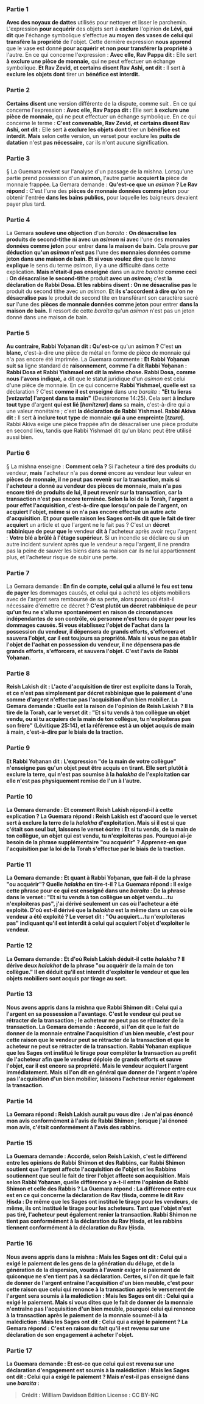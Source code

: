 
### Partie 1
<b>Avec des noyaux de dattes</b> utilisés pour nettoyer et lisser le parchemin. L'expression <b>pour acquérir</b> des objets sert à <b>exclure</b> l'opinion <b>de Lévi, qui dit</b> que l'échange symbolique s'effectue <b>au moyen des vases de celui qui transfère la propriété</b> de l'objet. Cette dernière expression <b>nous apprend</b> que le vase est donné <b>pour acquérir et non pour transférer la propriété</b> à l'autre. En ce qui concerne l'expression : <b>Avec elle, Rav Pappa dit :</b> Elle sert <b>à exclure une pièce de monnaie,</b> qui ne peut effectuer un échange symbolique. <b>Et Rav Zevid, et certains disent Rav Ashi, ont dit :</b> Il sert <b>à exclure les objets dont</b> tirer un <b>bénéfice est interdit.</b>

### Partie 2
<b>Certains disent</b> une version différente de la dispute, comme suit . En ce qui concerne l'expression : <b>Avec elle, Rav Pappa dit :</b> Elle sert <b>à exclure une pièce de monnaie,</b> qui ne peut effectuer un échange symbolique. En ce qui concerne le terme : <b>C'est convenable, Rav Zevid, et certains disent Rav Ashi, ont dit :</b> Elle sert <b>à exclure les objets dont</b> tirer un <b>bénéfice est interdit. Mais</b> selon cette version, un verset pour exclure les <b>puits de datation</b> n'est <b>pas nécessaire,</b> car ils n'ont aucune signification.

### Partie 3
§ La Guemara revient sur l'analyse d'un passage de la mishna. Lorsqu'une partie prend possession d'un <b>asimon</i>,</b> l'autre partie <b>acquiert la</b> pièce de monnaie frappée.</b> La Gemara demande : <b>Qu'est-ce que</b> <b>un <i>asimon</i> ? Le Rav répond :</b> C'est l'une des <b>pièces de monnaie données comme jeton</b> pour obtenir l'entrée <b>dans les bains publics,</b> pour laquelle les baigneurs devaient payer plus tard.

### Partie 4
La Gemara <b>souleve une objection</b> d'un <i>baraita</i> : <b>On désacralise les produits de second-tithe</b> <b>ni avec un <i>asimon</i> ni avec</b> l'une des <b>monnaies données comme jeton</b> pour entrer <b>dans la maison de bain.</b> Cela prouve <b>par déduction qu'un <i>asimon</i> n'est pas</b> l'une des <b>monnaies données comme jeton dans une maison de bain. Et si vous voulez dire</b> que le <i>tanna</i> <b>explique</b> le sens du terme <i>asimon</i>, il y a une difficulté dans cette explication. <b>Mais n'était-il pas enseigné</b> dans un autre <i>baraita</i> <b>comme ceci : On désacralise le second-tithe</b> produit <b>avec un <i>asimon</i>;</b> c'est <b>la déclaration de Rabbi Dosa. Et les rabbins disent : On ne désacralise pas</b> le produit du second tithe avec un <i>asimon</i>. <b>Et ils s'accordent à dire qu'on ne désacralise pas</b> le produit de second tite en transférant son caractère sacré <b>sur</b> l'une des <b>pièces de monnaie données comme jeton</b> pour entrer <b>dans la maison de bain.</b> Il ressort de cette <i>baraïta</i> qu'un <i>asimon</i> n'est pas un jeton donné dans une maison de bain.

### Partie 5
<b>Au contraire, Rabbi Yoḥanan dit : Qu'est-ce</b> qu'un <b>asimon</i> ? </b> C'est <b>un blanc,</b> c'est-à-dire une pièce de métal en forme de pièce de monnaie qui n'a pas encore été imprimée. La Guemara commente : <b>Et Rabbi Yoḥanan suit sa</b> ligne standard de <b>raisonnement, comme l'a dit Rabbi Yoḥanan : Rabbi Dosa et Rabbi Yishmael ont dit la même chose. Rabbi Dosa, comme nous l'avons indiqué,</b> a dit que le statut juridique d'un <i>asimon</i> est celui d'une pièce de monnaie. En ce qui concerne <b>Rabbi Yishmael, quelle est</b> sa déclaration ? C'est <b>comme il est enseigné</b> dans une <i>baraita</i> : <b>"Et tu lieras [<i>vetzarta</i>] l'argent dans ta main"</b> (Deutéronome 14:25). Cela sert <b>à inclure tout type</b> d'argent <b>qui est lié [<i>hanitzrar</i>] dans</b> sa <b>main,</b> c'est-à-dire qui a une valeur monétaire ; c'est <b>la déclaration de Rabbi Yishmael. Rabbi Akiva dit :</b> Il sert <b>à inclure tout type</b> de monnaie <b>qui a une empreinte [<i>tzura</i>].</b> Rabbi Akiva exige une pièce frappée afin de désacraliser une pièce produite en second lieu, tandis que Rabbi Yishmael dit qu'un blanc peut être utilisé aussi bien.

### Partie 6
§ La mishna enseigne : <b>Comment cela ? </b> Si l'acheteur a <b>tiré des produits</b> du vendeur, <b>mais</b> l'acheteur n'a pas <b>donné</b> encore au vendeur leur valeur en <b>pièces de monnaie, il ne peut pas revenir sur la transaction, mais si l'acheteur a donné au vendeur des pièces de monnaie, mais n'a pas encore tiré de produits de lui, il peut revenir sur la transaction, car la transaction n'est pas encore terminée. <b>Selon la loi de la Torah, l'argent a pour effet l'acquisition,</b> c'est-à-dire que lorsqu'on paie de l'argent, on acquiert l'objet, même si on n'a pas encore effectué un autre acte d'acquisition. <b>Et pour quelle raison les Sages ont-ils</b> <b>dit</b> que le fait de tirer acquiert</b> un article et que l'argent ne le fait pas ? C'est un <b>décret rabbinique de peur que</b> le vendeur <b>dit à</b> l'acheteur après avoir reçu l'argent : <b>Votre blé a brûlé à l'étage supérieur.</b> Si un incendie se déclare ou si un autre incident survient après que le vendeur a reçu l'argent, il ne prendra pas la peine de sauver les biens dans sa maison car ils ne lui appartiennent plus, et l'acheteur risque de subir une perte.

### Partie 7
La Gemara demande : <b>En fin de compte, celui qui a allumé le feu est tenu de payer</b> les dommages causés, et celui qui a acheté les objets mobiliers avec de l'argent sera remboursé de sa perte, alors pourquoi était-il nécessaire d'émettre ce décret ? <b>C'est plutôt un <b>décret rabbinique de peur qu'un feu ne s'allume</b> spontanément <b>en raison de circonstances indépendantes</b> de son <b>contrôle,</b> où personne n'est tenu de payer pour les dommages causés. <b>Si vous établissez</b> l'objet de l'achat <b>dans</b> la <b>possession</b> du vendeur, <b>il dépensera</b> de grands <b>efforts, s'efforcera et sauvera</b> l'objet, car il est toujours sa propriété. <b>Mais si</b> vous ne <b>pas</b> établir l'objet de l'achat en possession du vendeur, <b>il ne dépensera pas</b> de grands <b>efforts, s'efforcera, et sauvera</b> l'objet. C'est l'avis de Rabbi Yoḥanan.

### Partie 8
<b>Reish Lakish dit :</b> L'acte d'acquisition de <b>tirer est explicite dans la Torah,</b> et ce n'est pas simplement par décret rabbinique que le paiement d'une somme d'argent n'effectue pas l'acquisition d'un bien mobilier. La Gemara demande : <b>Quelle est la raison</b> de l'opinion <b>de Reish Lakish ?</b> Il la tire de la Torah, car <b>le verset dit : "Et si tu vends à ton collègue un objet vendu, ou si tu acquiers de la main de ton collègue,</b> tu n'exploiteras pas son frère" (Lévitique 25:14), et la référence est à <b>un objet acquis de main à main,</b> c'est-à-dire par le biais de la traction.

### Partie 9
<b>Et Rabbi Yoḥanan dit :</b> L'expression <b>"de</b> la <b>main de votre collègue"</b> n'enseigne pas qu'un objet peut être acquis en tirant. Elle sert plutôt à <b>exclure la terre, qui n'est pas</b> soumise à la <i>halakha</i> de l'<b>exploitation</b> car elle n'est pas physiquement remise de l'un à l'autre.

### Partie 10
La Gemara demande : <b>Et</b> comment <b>Reish Lakish</b> répond-il à cette explication ? La Guemara répond : Reish Lakish est d'accord que le verset sert à exclure la terre de la <i>halakha</i> d'exploitation. Mais <b>si</b> il est <b>si</b> que c'était son seul but, <b>laissons le verset écrire : Et si tu vends, de la main de ton collègue, un objet qui est vendu, tu n'exploiteras pas. Pourquoi ai-je</b> besoin de la phrase supplémentaire <b>"ou acquérir" ? Apprenez-en</b> que l'acquisition par la loi de la Torah s'effectue <b>par le biais de la traction.</b>

### Partie 11
La Gemara demande : <b>Et</b> quant à <b>Rabbi Yoḥanan, que fait-il de</b> la phrase <b>"ou acquérir"?</b> Quelle <i>halakha</i> en tire-t-il ? La Guemara répond : <b>Il exige</b> cette phrase <b>pour ce qui est enseigné</b> dans une <i>baraita</i> : De la phrase dans le verset : <b>"Et si tu vends</b> à ton collègue <b>un objet vendu...tu n'exploiteras pas", j'ai</b> dérivé <b>seulement</b> un cas <b>où l'acheteur a été exploité. D'où</b> est-il dérivé que la <i>halakha</i> est la même dans un cas où le <b>vendeur a été exploité ? Le verset dit : "Ou acquiert...tu n'exploiteras pas"</b> indiquant qu'il est interdit à celui qui acquiert l'objet d'exploiter le vendeur.

### Partie 12
La Gemara demande : <b>Et</b> d'où <b>Reish Lakish</b> déduit-il cette <i>halakha</i> ? <b>Il dérive deux</b> <i>halakhot</i> <b>de</b> la phrase "ou acquérir de la main de ton collègue." Il en déduit qu'il est interdit d'exploiter le vendeur et que les objets mobiliers sont acquis par tirage au sort.

### Partie 13
<b>Nous avons appris</b> dans la mishna que <b>Rabbi Shimon dit : Celui qui a l'argent en sa possession a l'avantage.</b> C'est le <b>vendeur qui peut se rétracter</b> de la transaction ; le <b>acheteur ne peut pas se rétracter</b> de la transaction. La Gemara demande : <b>Accordé, si l'on dit</b> que le fait de donner de la <b>monnaie entraîne l'acquisition</b> d'un bien meuble, c'est <b>pour cette raison</b> que le <b>vendeur peut se rétracter</b> de la transaction et que le <b>acheteur ne peut se rétracter</b> de la transaction. Rabbi Yoḥanan explique que les Sages ont institué le tirage pour compléter la transaction au profit de l'acheteur afin que le vendeur déploie de grands efforts et sauve l'objet, car il est encore sa propriété. Mais le vendeur acquiert l'argent immédiatement. <b>Mais si l'on dit</b> en général <b>que</b> donner de l'<b>argent n'opère pas l'acquisition</b> d'un bien mobilier, <b>laissons</b> l'<b>acheteur renier également</b> la transaction.

### Partie 14
La Gemara répond : <b>Reish Lakish</b> aurait pu vous <b>dire : Je n'ai pas énoncé</b> mon avis <b>conformément</b> à l'avis <b>de Rabbi Shimon ; lorsque j'ai énoncé</b> mon avis, c'était <b>conformément</b> à l'avis <b>des rabbins.</b>

### Partie 15
La Guemara demande : <b>Accordé, selon Reish Lakish, c'est</b> le différend <b>entre</b> les opinions de <b>Rabbi Shimon et des Rabbins,</b> car Rabbi Shimon soutient que l'argent affecte l'acquisition de l'objet et les Rabbins soutiennent que seul le fait de tirer l'objet affecte son acquisition. <b>Mais selon Rabbi Yoḥanan, quelle</b> différence <b>y a-t-il entre</b> l'opinion de <b>Rabbi Shimon et</b> celle des <b>Rabbis ?</b> La Guemara répond : La différence <b>entre eux est</b> en ce qui concerne la déclaration <b>de Rav Ḥisda, comme le dit Rav Ḥisda : De même que</b> les Sages ont <b>institué le tirage pour les vendeurs, de même, ils ont institué le tirage pour les acheteurs.</b> Tant que l'objet n'est pas tiré, l'acheteur peut également renier la transaction. <b>Rabbi Shimon ne tient pas</b> conformément à la déclaration <b>du Rav Ḥisda,</b> et <b>les rabbins tiennent</b> conformément à la déclaration <b>du Rav Ḥisda.</b>

### Partie 16
<b>Nous avons appris</b> dans la mishna : <b>Mais</b> les Sages ont <b>dit : Celui qui a exigé le paiement de</b> les gens de <b>la génération du déluge,</b> et de la génération de la dispersion, <b>voudra</b> à l'avenir <b>exiger le paiement de quiconque ne s'en tient pas à sa déclaration. Certes, si l'on dit</b> que le fait de donner de l'<b>argent entraîne l'acquisition</b> d'un bien meuble, c'est <b>pour cette raison</b> que celui qui renonce à la transaction après le versement de l'argent <b>sera soumis</b> à la malédiction : <b>Mais</b> les Sages ont dit : Celui qui a exigé le paiement. <b>Mais si vous dites</b> que le fait de donner de la <b>monnaie n'entraîne pas l'acquisition</b> d'un bien meuble, <b>pourquoi</b> celui qui renonce à la transaction après le paiement de la monnaie <b>soumet-il à</b> la malédiction : <b>Mais</b> les Sages ont dit : Celui qui a exigé le paiement ? La Gemara répond : C'est <b>en raison</b> du fait qu'il est revenu sur <b>une déclaration</b> de son engagement à acheter l'objet.

### Partie 17
La Guemara demande : <b>Et</b> est-ce que celui qui est revenu sur <b>une déclaration</b> d'engagement <b>est soumis</b> à la malédiction : <b>Mais</b> les Sages ont dit : Celui qui a exigé le paiement ? <b>Mais n'est-il pas enseigné</b> dans une <i>baraita</i> :

>Crédit : William Davidson Edition
>License : CC BY-NC